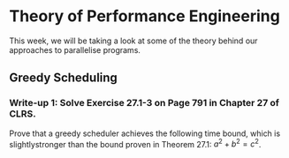 # Theory of Performance Engineering
This week, we will be taking a look at some of the theory behind our approaches to parallelise programs.

## Greedy Scheduling

### Write-up 1: Solve Exercise 27.1-3 on Page 791 in Chapter 27 of CLRS.
Prove that a greedy scheduler achieves the following time bound, which is slightlystronger than the bound proven in Theorem 27.1:
$`a^2+b^2=c^2`$.